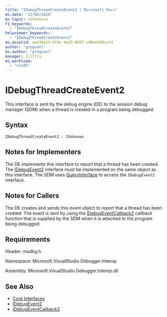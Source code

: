 ```yaml
---
title: "IDebugThreadCreateEvent2 | Microsoft Docs"
ms.date: "11/04/2016"
ms.topic: reference
f1_keywords:
  - "IDebugThreadCreateEvent2"
helpviewer_keywords:
  - "IDebugThreadCreateEvent2"
ms.assetid: aee34a14-4f9c-4ad3-845f-c96ee938cefd
author: "gregvanl"
ms.author: "gregvanl"
manager: jillfra
ms.workload:
  - "vssdk"
---
```

# IDebugThreadCreateEvent2
This interface is sent by the debug engine (DE) to the session debug manager (SDM) when a thread is created in a program being debugged.

## Syntax

```
IDebugThreadCreateEvent2 : IUnknown
```

## Notes for Implementers
 The DE implements this interface to report that a thread has been created. The [IDebugEvent2](../../../extensibility/debugger/reference/idebugevent2.md) interface must be implemented on the same object as this interface. The SDM uses [QueryInterface](/cpp/atl/queryinterface) to access the `IDebugEvent2` interface.

## Notes for Callers
 The DE creates and sends this event object to report that a thread has been created. The event is sent by using the [IDebugEventCallback2](../../../extensibility/debugger/reference/idebugeventcallback2.md) callback function that is supplied by the SDM when it is attached to the program being debugged.

## Requirements
 Header: msdbg.h

 Namespace: Microsoft.VisualStudio.Debugger.Interop

 Assembly: Microsoft.VisualStudio.Debugger.Interop.dll

## See Also
- [Core Interfaces](../../../extensibility/debugger/reference/core-interfaces.md)
- [IDebugEvent2](../../../extensibility/debugger/reference/idebugevent2.md)
- [IDebugEventCallback2](../../../extensibility/debugger/reference/idebugeventcallback2.md)